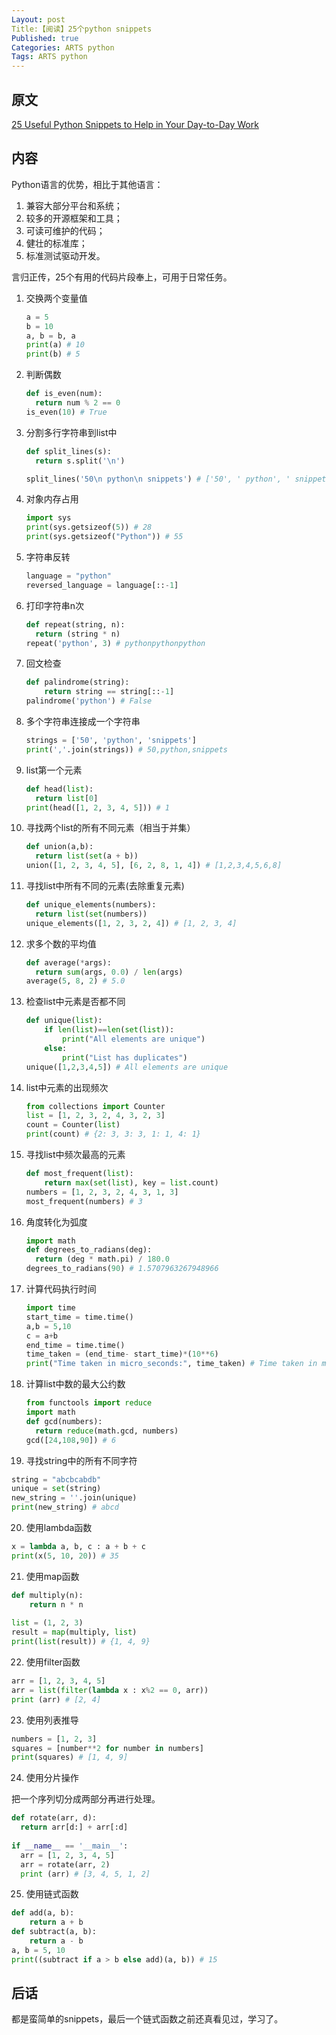 ```yaml
---
Layout: post
Title:【阅读】25个python snippets
Published: true
Categories: ARTS python
Tags: ARTS python
---
```


## 原文

[25 Useful Python Snippets to Help in Your Day-to-Day Work](https://medium.com/better-programming/25-useful-python-snippets-to-help-in-your-day-to-day-work-d59c636ec1b)

## 内容

Python语言的优势，相比于其他语言：

1. 兼容大部分平台和系统；
2. 较多的开源框架和工具；
3. 可读可维护的代码；
4. 健壮的标准库；
5. 标准测试驱动开发。

言归正传，25个有用的代码片段奉上，可用于日常任务。

1. 交换两个变量值

   ```python
   a = 5                               
   b = 10         
   a, b = b, a      
   print(a) # 10                               
   print(b) # 5
   ```

2. 判断偶数

   ```python
   def is_even(num):
     return num % 2 == 0
   is_even(10) # True
   ```

3. 分割多行字符串到list中

   ```python
   def split_lines(s):
     return s.split('\n')
   
   split_lines('50\n python\n snippets') # ['50', ' python', ' snippets']
   ```

4. 对象内存占用

   ```python
   import sys
   print(sys.getsizeof(5)) # 28
   print(sys.getsizeof("Python")) # 55
   ```

5. 字符串反转

   ```python
   language = "python"                                
   reversed_language = language[::-1]                                                                 print(reversed_language) # nohtyp
   ```

6. 打印字符串n次

   ```python
   def repeat(string, n):
     return (string * n)
   repeat('python', 3) # pythonpythonpython
   ```

7. 回文检查

   ```python
   def palindrome(string):
       return string == string[::-1]
   palindrome('python') # False
   ```

8. 多个字符串连接成一个字符串

   ```python
   strings = ['50', 'python', 'snippets']
   print(','.join(strings)) # 50,python,snippets
   ```

9. list第一个元素

   ```python
   def head(list):
     return list[0]
   print(head([1, 2, 3, 4, 5])) # 1
   ```

10. 寻找两个list的所有不同元素（相当于并集）

    ```python
    def union(a,b):
      return list(set(a + b))
    union([1, 2, 3, 4, 5], [6, 2, 8, 1, 4]) # [1,2,3,4,5,6,8]
    ```

11. 寻找list中所有不同的元素(去除重复元素)

    ```python
    def unique_elements(numbers):
      return list(set(numbers))
    unique_elements([1, 2, 3, 2, 4]) # [1, 2, 3, 4]
    ```

12. 求多个数的平均值

    ```python
    def average(*args):
      return sum(args, 0.0) / len(args)
    average(5, 8, 2) # 5.0
    ```

13. 检查list中元素是否都不同

    ```python
    def unique(list):
        if len(list)==len(set(list)):
            print("All elements are unique")
        else:
            print("List has duplicates")
    unique([1,2,3,4,5]) # All elements are unique
    ```

14. list中元素的出现频次

    ```python
    from collections import Counter
    list = [1, 2, 3, 2, 4, 3, 2, 3]
    count = Counter(list)
    print(count) # {2: 3, 3: 3, 1: 1, 4: 1}
    ```

15. 寻找list中频次最高的元素

    ```python
    def most_frequent(list):
        return max(set(list), key = list.count)
    numbers = [1, 2, 3, 2, 4, 3, 1, 3]
    most_frequent(numbers) # 3
    ```

16. 角度转化为弧度

    ```python
    import math
    def degrees_to_radians(deg):
      return (deg * math.pi) / 180.0
    degrees_to_radians(90) # 1.5707963267948966
    ```

17. 计算代码执行时间

    ```python
    import time
    start_time = time.time()
    a,b = 5,10
    c = a+b
    end_time = time.time()
    time_taken = (end_time- start_time)*(10**6)
    print("Time taken in micro_seconds:", time_taken) # Time taken in micro_seconds: 39.577484130859375
    ```

18. 计算list中数的最大公约数

    ```python
    from functools import reduce
    import math
    def gcd(numbers):
      return reduce(math.gcd, numbers)
    gcd([24,108,90]) # 6
    ```

19. 寻找string中的所有不同字符

   ```python
   string = "abcbcabdb"   
   unique = set(string)
   new_string = ''.join(unique)
   print(new_string) # abcd
   ```

20. 使用lambda函数

   ```python
   x = lambda a, b, c : a + b + c
   print(x(5, 10, 20)) # 35
   ```

21. 使用map函数

   ```python
   def multiply(n): 
       return n * n 
     
   list = (1, 2, 3) 
   result = map(multiply, list) 
   print(list(result)) # {1, 4, 9}
   ```

22. 使用filter函数

   ```python
   arr = [1, 2, 3, 4, 5]
   arr = list(filter(lambda x : x%2 == 0, arr))
   print (arr) # [2, 4]
   ```

23. 使用列表推导

   ```python
   numbers = [1, 2, 3]
   squares = [number**2 for number in numbers]
   print(squares) # [1, 4, 9]
   ```

24. 使用分片操作

   把一个序列切分成两部分再进行处理。

   ```python
   def rotate(arr, d):
     return arr[d:] + arr[:d]
     
   if __name__ == '__main__':
     arr = [1, 2, 3, 4, 5]
     arr = rotate(arr, 2)
     print (arr) # [3, 4, 5, 1, 2]
   ```

25. 使用链式函数

   ```python
   def add(a, b):
       return a + b
   def subtract(a, b):   
       return a - b
   a, b = 5, 10
   print((subtract if a > b else add)(a, b)) # 15
   ```

## 后话

都是蛮简单的snippets，最后一个链式函数之前还真看见过，学习了。